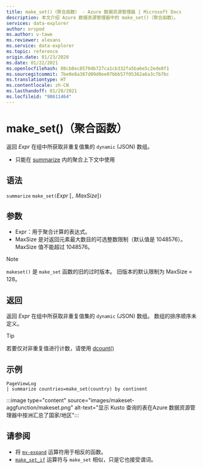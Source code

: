 ```yaml
---
title: make_set()（聚合函数） - Azure 数据资源管理器 | Microsoft Docs
description: 本文介绍 Azure 数据资源管理器中的 make_set()（聚合函数）。
services: data-explorer
author: orspod
ms.author: v-tawe
ms.reviewer: alexans
ms.service: data-explorer
ms.topic: reference
origin.date: 01/23/2020
ms.date: 01/22/2021
ms.openlocfilehash: 88cb8ec85704b727ca1cb332fa5ba6e5c2ede8f1
ms.sourcegitcommit: 7be0e8a387d09d0ee07bbb57f05362a6a3c7b7bc
ms.translationtype: HT
ms.contentlocale: zh-CN
ms.lasthandoff: 01/20/2021
ms.locfileid: "98611464"
---
```

# <a name="make_set-aggregation-function"></a>make_set()（聚合函数）

返回 *Expr* 在组中所获取非重复值集的 `dynamic` (JSON) 数组。

* 只能在 [summarize](summarizeoperator.md) 内的聚合上下文中使用

## <a name="syntax"></a>语法

`summarize` `make_set(`*Expr* [`,` *MaxSize*]`)`

## <a name="arguments"></a>参数

* Expr：用于聚合计算的表达式。
* MaxSize 是对返回元素最大数目的可选整数限制（默认值是 1048576）。 MaxSize 值不能超过 1048576。

> [!NOTE]
> `makeset()` 是 `make_set` 函数的旧的过时版本。 旧版本的默认限制为 MaxSize = 128。

## <a name="returns"></a>返回

返回 *Expr* 在组中所获取非重复值集的 `dynamic` (JSON) 数组。
数组的排序顺序未定义。

> [!TIP]
> 若要仅对非重复值进行计数，请使用 [dcount()](dcount-aggfunction.md)

## <a name="example"></a>示例

```kusto
PageViewLog 
| summarize countries=make_set(country) by continent
```

:::image type="content" source="images/makeset-aggfunction/makeset.png" alt-text="显示 Kusto 查询的表在Azure 数据资源管理器中按洲汇总了国家/地区":::

## <a name="see-also"></a>请参阅

* 将 [`mv-expand`](./mvexpandoperator.md) 运算符用于相反的函数。
* [`make_set_if`](./makesetif-aggfunction.md) 运算符与 `make_set` 相似，只是它也接受谓词。